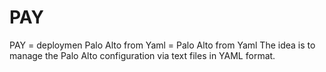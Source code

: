 # PAY
PAY = deploymen Palo Alto from Yaml = Palo Alto from Yaml
The idea is to manage the Palo Alto configuration via text files in YAML format. 

